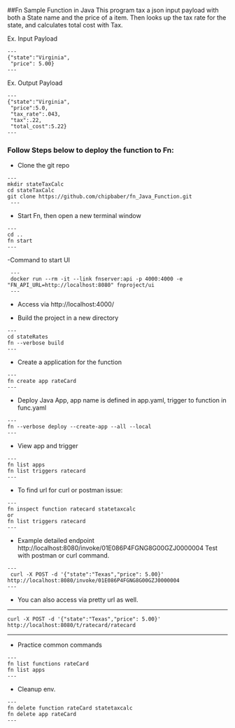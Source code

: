 ##Fn Sample Function in Java
This program tax a json input payload with both a State name and the price of a item. Then looks up the tax rate for the state, and calculates total cost with Tax.

Ex. Input Payload

    ---
    {"state":"Virginia",
     "price": 5.00}
    ---
    
Ex. Output Payload

    ---
    {"state":"Virginia",
     "price":5.0,
     "tax_rate":.043,
     "tax":.22,
     "total_cost":5.22}
    ---


### Follow Steps below to deploy the function to Fn:

   - Clone the git repo

    ---
    mkdir stateTaxCalc
    cd stateTaxCalc
    git clone https://github.com/chipbaber/fn_Java_Function.git
     ---

   - Start Fn, then open a new terminal window

    ---
    cd ..
    fn start
    ---
    
   -Command to start UI
   
     ---
     docker run --rm -it --link fnserver:api -p 4000:4000 -e "FN_API_URL=http://localhost:8080" fnproject/ui
     ---
     
   - Access via http://localhost:4000/
     
   - Build the project in a new directory

    ---
    cd stateRates
    fn --verbose build
    ---

   - Create a application for the function

    ---
    fn create app rateCard 
    ---
    
   - Deploy Java App, app name is defined in app.yaml, trigger to function in func.yaml

    ---
    fn --verbose deploy --create-app --all --local
    ---

   - View app and trigger
   
    ---
    fn list apps
    fn list triggers ratecard
    --- 

   - To find url for curl or postman issue:

    ---
    fn inspect function ratecard statetaxcalc
    or 
    fn list triggers ratecard
    ---
    
   - Example detailed endpoint http://localhost:8080/invoke/01E086P4FGNG8G00GZJ0000004 Test with postman or curl command.
    
    ---
     curl -X POST -d '{"state":"Texas","price": 5.00}' http://localhost:8080/invoke/01E086P4FGNG8G00GZJ0000004
    ---
    
   - You can also access via pretty url as well. 
   
   ---
    curl -X POST -d '{"state":"Texas","price": 5.00}' http://localhost:8080/t/ratecard/ratecard
   ---
    
   - Practice common commands
   
    ---
    fn list functions rateCard
    fn list apps
    ---
    
   - Cleanup env. 
   
    ---
    fn delete function rateCard statetaxcalc
    fn delete app rateCard
    ---